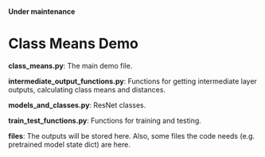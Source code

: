 **Under maintenance**

# Class Means Demo

**class_means.py**: The main demo file.

**intermediate_output_functions.py**: Functions for getting intermediate layer outputs, calculating class means and distances.

**models_and_classes.py**: ResNet classes.

**train_test_functions.py**: Functions for training and testing.

**files**: The outputs will be stored here. Also, some files the code needs (e.g. pretrained model state dict) are here.
